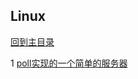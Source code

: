 ## Linux

[回到主目录](https://github.com/luofengmacheng/algorithms)

1 [poll实现的一个简单的服务器](https://github.com/luofengmacheng/algorithms/blob/master/apue/14_chapter/server_poll.c)
